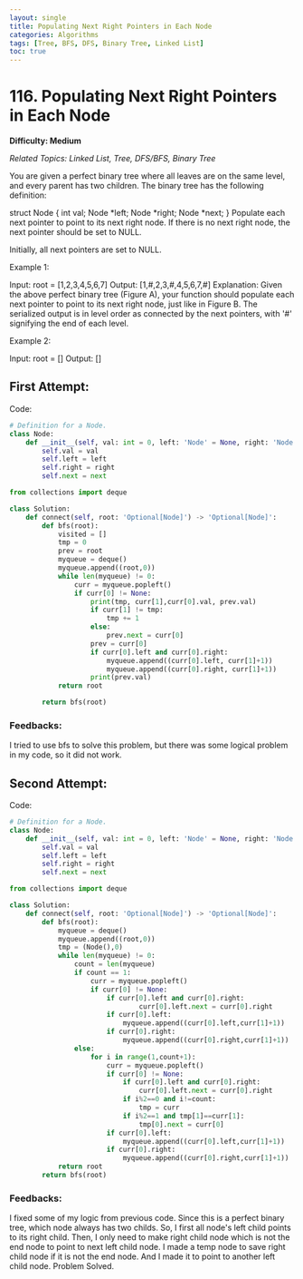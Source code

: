 ```yaml
---
layout: single
title: Populating Next Right Pointers in Each Node
categories: Algorithms
tags: [Tree, BFS, DFS, Binary Tree, Linked List]
toc: true
---
```


# 116. Populating Next Right Pointers in Each Node

**Difficulty: Medium**

*Related Topics: Linked List, Tree, DFS/BFS, Binary Tree*

You are given a perfect binary tree where all leaves are on the same level, and every parent has two children. The binary tree has the following definition:

struct Node {
  int val;
  Node *left;
  Node *right;
  Node *next;
}
Populate each next pointer to point to its next right node. If there is no next right node, the next pointer should be set to NULL.

Initially, all next pointers are set to NULL.

Example 1:

Input: root = [1,2,3,4,5,6,7]
Output: [1,#,2,3,#,4,5,6,7,#]
Explanation: Given the above perfect binary tree (Figure A), your function should populate each next pointer to point to its next right node, just like in Figure B. The serialized output is in level order as connected by the next pointers, with '#' signifying the end of each level.

Example 2:

Input: root = []
Output: []
         
## First Attempt:
         
Code:
         
```python
# Definition for a Node.
class Node:
    def __init__(self, val: int = 0, left: 'Node' = None, right: 'Node' = None, next: 'Node' = None):
        self.val = val
        self.left = left
        self.right = right
        self.next = next

from collections import deque

class Solution:
    def connect(self, root: 'Optional[Node]') -> 'Optional[Node]':
        def bfs(root):
            visited = []
            tmp = 0
            prev = root
            myqueue = deque()
            myqueue.append((root,0))
            while len(myqueue) != 0:
                curr = myqueue.popleft()
                if curr[0] != None:
                    print(tmp, curr[1],curr[0].val, prev.val)
                    if curr[1] != tmp:
                        tmp += 1
                    else: 
                        prev.next = curr[0]
                    prev = curr[0]
                    if curr[0].left and curr[0].right:
                        myqueue.append((curr[0].left, curr[1]+1))
                        myqueue.append((curr[0].right, curr[1]+1))
                    print(prev.val)
            return root

        return bfs(root)
```         
### Feedbacks: 
I tried to use bfs to solve this problem, but there was some logical problem in my code, so it did not work.
         
## Second Attempt:
         
Code:        
```python
# Definition for a Node.
class Node:
    def __init__(self, val: int = 0, left: 'Node' = None, right: 'Node' = None, next: 'Node' = None):
        self.val = val
        self.left = left
        self.right = right
        self.next = next

from collections import deque

class Solution:
    def connect(self, root: 'Optional[Node]') -> 'Optional[Node]':
        def bfs(root):
            myqueue = deque()
            myqueue.append((root,0))
            tmp = (Node(),0)
            while len(myqueue) != 0:
                count = len(myqueue)
                if count == 1:
                    curr = myqueue.popleft()
                    if curr[0] != None:
                        if curr[0].left and curr[0].right:
                                curr[0].left.next = curr[0].right
                        if curr[0].left:                              
                            myqueue.append((curr[0].left,curr[1]+1))
                        if curr[0].right:
                            myqueue.append((curr[0].right,curr[1]+1))
                else:
                    for i in range(1,count+1):
                        curr = myqueue.popleft()
                        if curr[0] != None:
                            if curr[0].left and curr[0].right:
                                curr[0].left.next = curr[0].right                           
                            if i%2==0 and i!=count:
                                tmp = curr
                            if i%2==1 and tmp[1]==curr[1]:
                                tmp[0].next = curr[0]
                        if curr[0].left:                              
                            myqueue.append((curr[0].left,curr[1]+1))
                        if curr[0].right:
                            myqueue.append((curr[0].right,curr[1]+1))
            return root
        return bfs(root)
```            
### Feedbacks: 
I fixed some of my logic from previous code. Since this is a perfect binary tree, which node always has two childs. So, I first all node's
left child points to its right child. Then, I only need to make right child node which is not the end node to point to next left child node.
I made a temp node to save right child node if it is not the end node. And I made it to point to another left child node. Problem Solved.